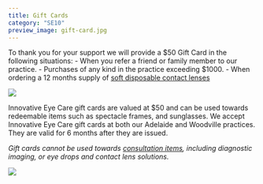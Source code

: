 ```yaml
---
title: Gift Cards
category: "SE10"
preview_image: gift-card.jpg
---
```

<div class="employee-heading">
To thank you for your support we will provide a $50 Gift Card in the following situations:
- When you refer a friend or family member to our practice.
- Purchases of any kind in the practice exceeding $1000. 
- When ordering a 12 months supply of <a href="/what-we-do/soft-contact-lenses">soft disposable contact lenses</a>
</div>

![](/uploads/gift-card-iec.png)

Innovative Eye Care gift cards are valued at $50 and can be used towards redeemable items such as spectacle frames, and sunglasses. We accept Innovative Eye Care gift cards at both our Adelaide and Woodville practices. They are valid for 6 months after they are issued.

_Gift cards cannot be used towards [consultation items](/what-we-do/eye-exam), including diagnostic imaging, or eye drops and contact lens solutions._

![](/uploads/gift-card.jpg)
